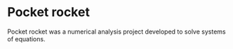 # Pocket rocket
Pocket rocket was a numerical analysis project developed to solve systems of equations.
